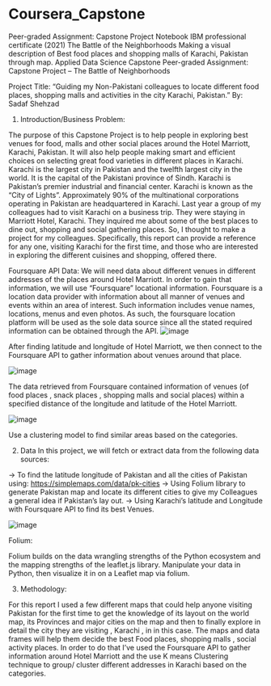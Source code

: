 # Coursera_Capstone
Peer-graded Assignment: Capstone Project Notebook IBM professional certificate (2021)
The Battle of the Neighborhoods
Making a visual description of Best food places and shopping malls of Karachi, Pakistan through map.
Applied Data Science Capstone
Peer-graded Assignment: Capstone Project – The Battle of Neighborhoods

Project Title:
“Guiding my Non-Pakistani colleagues to locate different food places, shopping malls and activities in the city Karachi, Pakistan.”
By: Sadaf Shehzad

1. Introduction/Business Problem:
   
The purpose of this Capstone Project is to help people in exploring best venues for food, malls and other social places around the Hotel Marriott, Karachi, Pakistan.
 It will also help people making smart and efficient choices on selecting great food varieties in different places in Karachi.
Karachi is the largest city in Pakistan and the twelfth largest city in the world. It is the capital of the Pakistani province of Sindh. Karachi is Pakistan’s premier industrial and financial center.
Karachi is known as the “City of Lights”.
Approximately 90% of the multinational corporations operating in Pakistan are headquartered in Karachi.
Last year a group of my colleagues had to visit Karachi on a business trip. They were staying in Marriott Hotel, Karachi. They inquired me about some of the best places to dine out, shopping and social gathering places.
So, I thought to make a project for my colleagues. Specifically, this report can provide a reference for any one, visiting Karachi for the first time, and those who are interested in exploring the different cuisines and shopping, offered there.

Foursquare API Data:
We will need data about different venues in different addresses of the places around Hotel Marriott. In order to gain that information, we will use “Foursquare” locational information. Foursquare is a location data provider with information about all manner of venues and events within an area of interest. Such information includes venue names, locations, menus and even photos. As such, the foursquare location platform will be used as the sole data source since all the stated required information can be obtained through the API.
![image](https://github.com/user-attachments/assets/7ed9bc4c-757e-43e5-9cbd-4632f3a4b861)

After finding latitude and longitude of Hotel Marriott, we then connect to the Foursquare API to gather information about venues around that place.

![image](https://github.com/user-attachments/assets/57df33d7-ee3d-4e7d-9de5-87ada0cae7ca)

 
The data retrieved from Foursquare contained information of venues (of food places , snack places , shopping malls and social places) within a specified distance of the longitude and latitude of the Hotel Marriott.


 ![image](https://github.com/user-attachments/assets/275d6252-a1d8-4678-b74d-b98adcfe4c13)

Use a clustering model to find similar areas based on the categories.

2. Data
In this project, we will fetch or extract data from the following data sources:

->	To find the latitude longitude of Pakistan and all the cities of Pakistan using:
https://simplemaps.com/data/pk-cities
->	Using Folium library to generate Pakistan map and locate its different cities to give my Colleagues a general idea if Pakistan’s lay out.
->	Using Karachi’s latitude and Longitude with Foursquare API to find its best Venues.

   ![image](https://github.com/user-attachments/assets/9349424e-76c7-412b-8960-2f68c5bbe431)

 
Folium:

Folium builds on the data wrangling strengths of the Python ecosystem and the mapping strengths of the leaflet.js library. Manipulate your data in Python, then visualize it in on a Leaflet map via folium.

3. Methodology:

For this report I used a few different maps that could help anyone visiting Pakistan for the first time to get the knowledge of its layout on the world map, its Provinces and major cities on the map and then to finally explore in detail the city they are visiting , Karachi , in in this case.
The maps and data frames will help them decide the best Food places, shopping malls , social activity places.
In order to do that I’ve used the Foursquare API to gather information around Hotel Marriott and the use K means Clustering technique to group/ cluster different addresses in Karachi based on the categories.

